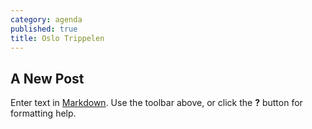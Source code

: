 ```yaml
---
category: agenda
published: true
title: Oslo Trippelen
---
```

## A New Post

Enter text in [Markdown](http://daringfireball.net/projects/markdown/). Use the toolbar above, or click the **?** button for formatting help.
